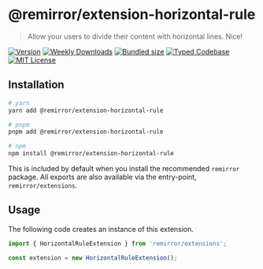 # @remirror/extension-horizontal-rule

> Allow your users to divide their content with horizontal lines. Nice!

[![Version][version]][npm] [![Weekly Downloads][downloads-badge]][npm] [![Bundled size][size-badge]][size] [![Typed Codebase][typescript]](#) [![MIT License][license]](#)

[version]: https://flat.badgen.net/npm/v/@remirror/extension-horizontal-rule
[npm]: https://npmjs.com/package/@remirror/extension-horizontal-rule
[license]: https://flat.badgen.net/badge/license/MIT/purple
[size]: https://bundlephobia.com/result?p=@remirror/extension-horizontal-rule
[size-badge]: https://flat.badgen.net/bundlephobia/minzip/@remirror/extension-horizontal-rule
[typescript]: https://flat.badgen.net/badge/icon/TypeScript?icon=typescript&label
[downloads-badge]: https://badgen.net/npm/dw/@remirror/extension-horizontal-rule/red?icon=npm

## Installation

```bash
# yarn
yarn add @remirror/extension-horizontal-rule

# pnpm
pnpm add @remirror/extension-horizontal-rule

# npm
npm install @remirror/extension-horizontal-rule
```

This is included by default when you install the recommended `remirror` package. All exports are also available via the entry-point, `remirror/extensions`.

## Usage

The following code creates an instance of this extension.

```ts
import { HorizontalRuleExtension } from 'remirror/extensions';

const extension = new HorizontalRuleExtension();
```
